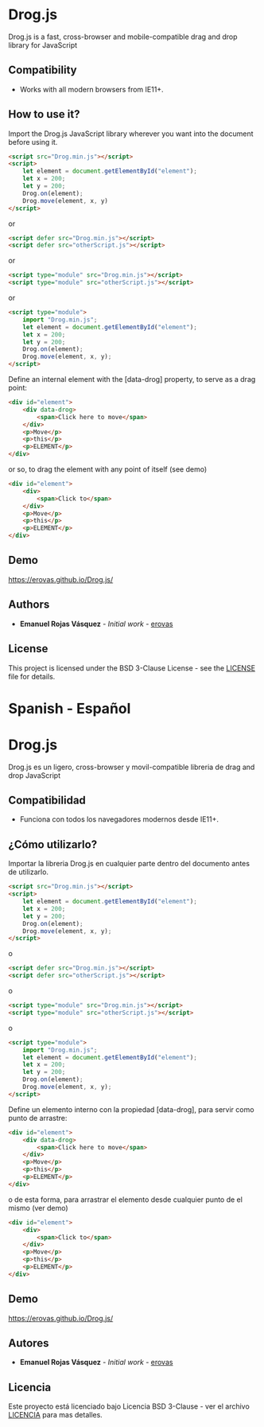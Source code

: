# Drog.js
Drog.js is a fast, cross-browser and mobile-compatible drag and drop library for JavaScript

## Compatibility
- Works with all modern browsers from IE11+.

## How to use it?

Import the Drog.js JavaScript library wherever you want into the document before using it.

``` html
<script src="Drog.min.js"></script>
<script>
    let element = document.getElementById("element");
    let x = 200;
    let y = 200;
    Drog.on(element);
    Drog.move(element, x, y)
</script>
```

or

``` html
<script defer src="Drog.min.js"></script>
<script defer src="otherScript.js"></script>
```

or

``` html
<script type="module" src="Drog.min.js"></script>
<script type="module" src="otherScript.js"></script>
```

or

``` html
<script type="module">
    import "Drog.min.js";
    let element = document.getElementById("element");
    let x = 200;
    let y = 200;
    Drog.on(element);
    Drog.move(element, x, y);
</script>
```

Define an internal element with the [data-drog] property, to serve as a drag point:

``` html
<div id="element">
    <div data-drog>
        <span>Click here to move</span>
    </div>
    <p>Move</p>
    <p>this</p>
    <p>ELEMENT</p>
</div>
```

or so, to drag the element with any point of itself (see demo)

``` html
<div id="element">
    <div>
        <span>Click to</span>
    </div>
    <p>Move</p>
    <p>this</p>
    <p>ELEMENT</p>
</div>
```

## Demo

https://erovas.github.io/Drog.js/

## Authors

* **Emanuel Rojas Vásquez** - *Initial work* - [erovas](https://github.com/erovas)

## License

This project is licensed under the BSD 3-Clause License - see the [LICENSE](https://github.com/erovas/Drog.js/blob/main/LICENSE) file for details.

# Spanish - Español

# Drog.js
Drog.js es un ligero, cross-browser y movil-compatible libreria de drag and drop JavaScript

## Compatibilidad
- Funciona con todos los navegadores modernos desde IE11+.

## ¿Cómo utilizarlo?
Importar la libreria Drog.js en cualquier parte dentro del documento antes de utilizarlo.

``` html
<script src="Drog.min.js"></script>
<script>
    let element = document.getElementById("element");
    let x = 200;
    let y = 200;
    Drog.on(element);
    Drog.move(element, x, y);
</script>
```

o

``` html
<script defer src="Drog.min.js"></script>
<script defer src="otherScript.js"></script>
```

o

``` html
<script type="module" src="Drog.min.js"></script>
<script type="module" src="otherScript.js"></script>
```

o

``` html
<script type="module">
    import "Drog.min.js";
    let element = document.getElementById("element");
    let x = 200;
    let y = 200;
    Drog.on(element);
    Drog.move(element, x, y);
</script>
```

Define un elemento interno con la propiedad [data-drog], para servir como punto de arrastre:

``` html
<div id="element">
    <div data-drog>
        <span>Click here to move</span>
    </div>
    <p>Move</p>
    <p>this</p>
    <p>ELEMENT</p>
</div>
```

o de esta forma, para arrastrar el elemento desde cualquier punto de el mismo (ver demo)

``` html
<div id="element">
    <div>
        <span>Click to</span>
    </div>
    <p>Move</p>
    <p>this</p>
    <p>ELEMENT</p>
</div>
```

## Demo

https://erovas.github.io/Drog.js/

## Autores

* **Emanuel Rojas Vásquez** - *Initial work* - [erovas](https://github.com/erovas)

## Licencia

Este proyecto está licenciado bajo Licencia BSD 3-Clause - ver el archivo [LICENCIA](https://github.com/erovas/Drog.js/blob/main/LICENSE) para mas detalles.